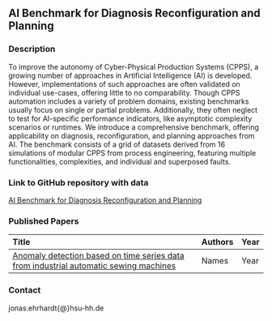 ## AI Benchmark for Diagnosis Reconfiguration and Planning

### Description
To improve the autonomy of Cyber-Physical Production Systems (CPPS), a growing number of approaches in Artificial Intelligence (AI) is developed. However, implementations of such approaches are often validated on individual use-cases, offering little to no comparability. Though CPPS automation includes a variety of problem domains, existing benchmarks usually focus on single or partial problems. Additionally, they often neglect to test for AI-specific performance indicators, like asymptotic complexity scenarios or runtimes. We introduce a comprehensive benchmark, offering applicability on diagnosis, reconfiguration, and planning approaches from AI. The benchmark consists of a grid of datasets derived from 16 simulations of modular CPPS from process engineering, featuring multiple functionalities, complexities, and individual and superposed faults.

### Link to GitHub repository with data
[AI Benchmark for Diagnosis Reconfiguration and Planning](https://github.com/imb-hsu/benchmark-for-diagnosis-reconf-planning)

### Published Papers

| Title    | Authors       | Year |
|:-|:-|:-|
|[Anomaly detection based on time series data from industrial automatic sewing machines](https://www.w3.org/Provider/Style/dummy.html) | Names | Year |


### Contact
jonas.ehrhardt{@}hsu-hh.de
